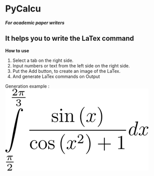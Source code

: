 # PyCalcu
***For academic paper writers***

## It helps you to write the LaTex command

**How to use** 
1. Select a tab on the right side.
2. Input numbers or text from the left side on the right side.
3. Put the Add button,
   to create an image of the LaTex.
4. And generate LaTex commands on Output 

Generation example : ![the image of LaTeX](https://github.com/AreaEffectCloud/PyCalcu/blob/master/output_images/formula.png)
